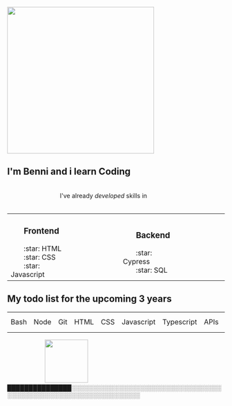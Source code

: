 <div>
&nbsp &nbsp &nbsp &nbsp &nbsp &nbsp &nbsp &nbsp &nbsp &nbsp &nbsp &nbsp &nbsp &nbsp &nbsp &nbsp &nbsp &nbsp &nbsp &nbsp &nbsp &nbsp &nbsp &nbsp &nbsp &nbsp &nbsp &nbsp &nbsp&nbsp &nbsp  <img src="https://media4.giphy.com/media/xTiIzJSKB4l7xTouE8/giphy.gif" width="340px" />
</div>
<h2 style=>I'm Benni and i learn Coding </h2>
&nbsp
&nbsp
<div >
&nbsp &nbsp&nbsp&nbsp&nbsp&nbsp&nbsp&nbsp&nbsp&nbsp&nbsp&nbsp&nbsp&nbsp&nbsp&nbsp&nbsp&nbsp&nbsp&nbsp&nbsp&nbsp&nbsp&nbsp&nbsp&nbsp&nbsp&nbsp&nbsp&nbspI've already <em>developed</em> skills in</div>&nbsp
&nbsp
<table>

<tr>
<td>
<div>
<h3> &nbsp&nbsp&nbsp&nbsp&nbsp&nbspFrontend </h3>&nbsp&nbsp&nbsp&nbsp&nbsp&nbsp
:star: HTML&nbsp&nbsp&nbsp&nbsp&nbsp&nbsp&nbsp&nbsp&nbsp&nbsp&nbsp&nbsp&nbsp&nbsp&nbsp&nbsp&nbsp&nbsp&nbsp&nbsp&nbsp&nbsp&nbsp <br>
&nbsp&nbsp&nbsp&nbsp&nbsp&nbsp&nbsp:star:
CSS&nbsp&nbsp&nbsp&nbsp&nbsp&nbsp&nbsp&nbsp&nbsp&nbsp&nbsp&nbsp&nbsp&nbsp&nbsp&nbsp&nbsp&nbsp&nbsp&nbsp&nbsp&nbsp&nbsp<br>
&nbsp&nbsp&nbsp&nbsp&nbsp&nbsp&nbsp:star:
Javascript&nbsp&nbsp&nbsp&nbsp&nbsp&nbsp&nbsp&nbsp&nbsp&nbsp&nbsp&nbsp&nbsp&nbsp&nbsp&nbsp&nbsp&nbsp&nbsp&nbsp&nbsp&nbsp&nbsp<br>
</div>
</td>
<td>
<div>
<h3> &nbsp&nbsp&nbsp&nbsp&nbsp&nbspBackend</h3>
&nbsp&nbsp&nbsp&nbsp&nbsp&nbsp&nbsp:star:
Cypress&nbsp&nbsp&nbsp&nbsp&nbsp&nbsp&nbsp&nbsp&nbsp&nbsp&nbsp&nbsp&nbsp&nbsp&nbsp&nbsp&nbsp&nbsp&nbsp&nbsp&nbsp&nbsp&nbsp<br>
&nbsp&nbsp&nbsp&nbsp&nbsp&nbsp&nbsp:star:
SQL&nbsp&nbsp&nbsp&nbsp&nbsp&nbsp&nbsp&nbsp&nbsp&nbsp&nbsp&nbsp&nbsp&nbsp&nbsp&nbsp&nbsp&nbsp&nbsp&nbsp&nbsp&nbsp&nbsp<br

<br>


</div>
</td>
</div>

</table>

## My todo list for the upcoming 3 years


<table>
<tr>
<td>
Bash 
</td>
<td>
Node
</td>
<td>
Git
</td>
<td>
HTML
</td>
<td>
CSS
</td>
<td>
Javascript
</td>

<td>
Typescript
</td>
<td>
APIs
</td>
<td>
Angular
</td>
<td>
Rx JS
</td>
<td>
Nest JS
</td>
<td>
& Mehr
</td>

</table>


<div> &nbsp&nbsp&nbsp&nbsp&nbsp&nbsp&nbsp&nbsp&nbsp&nbsp&nbsp&nbsp&nbsp&nbsp&nbsp&nbsp&nbsp&nbsp&nbsp&nbsp&nbsp&nbsp<img src="https://cdnb.artstation.com/p/assets/images/images/046/491/445/original/chat-poteley-animation.gif" width="100px" />
███████████████░░░░░░░░░░░░░░░░░░░░░░░░░░░░░░░░░░░░░░░░░░░░░░░░░░░░░░░░░░░░░░░░░░

